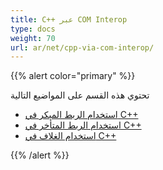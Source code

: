```yaml
---
title: C++ عبر COM Interop
type: docs
weight: 70
url: ar/net/cpp-via-com-interop/
---
```


{{% alert color="primary" %}}

تحتوي هذه القسم على المواضيع التالية

- [استخدام الربط المبكر في C++](/pdf/net/using-early-binding-in-cpp/)
- [استخدام الربط المتأخر في C++](/pdf/net/using-late-binding-in-cpp/)
- [استخدام الغلاف في C++](/pdf/net/using-wrapper-in-cpp/)

{{% /alert %}}

